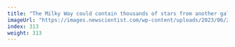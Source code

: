 ```yaml
---
title: "The Milky Way could contain thousands of stars from another galaxy"
imageUrl: "https://images.newscientist.com/wp-content/uploads/2023/06/20154455/SEI_160970373.jpg?width=788"
index: 313
weight: 313
---
```

